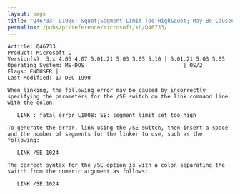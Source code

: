```yaml
---
layout: page
title: "Q46733: L1008: &quot;Segment Limit Too High&quot; May Be Caused by Missing Colon"
permalink: /pubs/pc/reference/microsoft/kb/Q46733/
---
```


	Article: Q46733
	Product: Microsoft C
	Version(s): 3.x 4.06 4.07 5.01.21 5.03 5.05 5.10 | 5.01.21 5.03 5.05
	Operating System: MS-DOS                               | OS/2
	Flags: ENDUSER |
	Last Modified: 17-DEC-1990
	
	When linking, the following error may be caused by incorrectly
	specifying the parameters for the /SE switch on the link command line
	with the colon:
	
	   LINK : fatal error L1008: SE: segment limit set too high
	
	To generate the error, link using the /SE switch, then insert a space
	and the number of segments for the linker to use, such as the
	following:
	
	   LINK /SE 1024
	
	The correct syntax for the /SE option is with a colon separating the
	switch from the numeric argument as follows:
	
	   LINK /SE:1024
